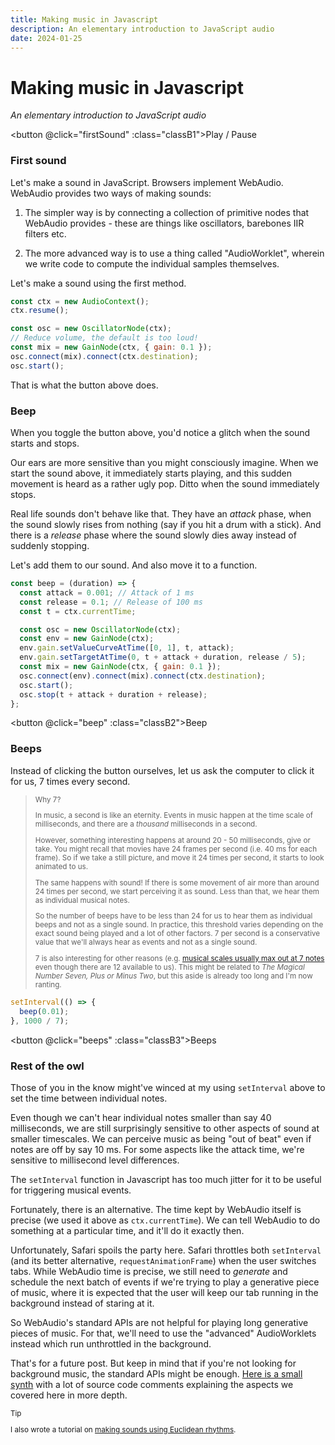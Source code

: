 ```yaml
---
title: Making music in Javascript
description: An elementary introduction to JavaScript audio
date: 2024-01-25
---
```


<script setup>
import { ref, computed, useCssModule, onMounted, onUnmounted } from "vue";
import {
  toggleFirstSound,
  createBeep,
  toggleBeeps,
} from "./js/javascript-audio.ts";

const { demo, playing } = useCssModule();

const oscNode1 = ref();
const firstSound = () => (oscNode1.value = toggleFirstSound(oscNode1.value));
const classB1 = computed(() => [demo, oscNode1.value && playing]);

const oscNode2 = ref();
const beep = () => {
  oscNode2.value = createBeep(0.2);
  oscNode2.value.onended = () => (oscNode2.value = undefined);
};
const classB2 = computed(() => [demo, oscNode2.value && playing]);

const intervalId = ref();
const beeps = () => (intervalId.value = toggleBeeps(intervalId.value));
const classB3 = computed(() => [demo, intervalId.value && playing]);

onUnmounted(() => {
  oscNode1.value && toggleFirstSound(oscNode1.value);
  intervalId.value && toggleBeeps(intervalId.value);
});
</script>

<style module>
.demo {
  padding-inline: 12px;
  padding-block: 4px;
  min-width: 5rem;
  border: 1px solid gray;
  border-radius: 3px;
}

.playing {
  border-color: tomato;
}
</style>

# Making music in Javascript

_An elementary introduction to JavaScript audio_

<button @click="firstSound" :class="classB1">Play / Pause</button>

### First sound

Let's make a sound in JavaScript. Browsers implement WebAudio. WebAudio provides
two ways of making sounds:

1. The simpler way is by connecting a collection of primitive nodes that
   WebAudio provides - these are things like oscillators, barebones IIR filters
   etc.

2. The more advanced way is to use a thing called "AudioWorklet", wherein we
   write code to compute the individual samples themselves.

Let's make a sound using the first method.

```js
const ctx = new AudioContext();
ctx.resume();

const osc = new OscillatorNode(ctx);
// Reduce volume, the default is too loud!
const mix = new GainNode(ctx, { gain: 0.1 });
osc.connect(mix).connect(ctx.destination);
osc.start();
```

That is what the button above does.

### Beep

When you toggle the button above, you'd notice a glitch when the sound starts
and stops.

Our ears are more sensitive than you might consciously imagine. When we start
the sound above, it immediately starts playing, and this sudden movement is
heard as a rather ugly pop. Ditto when the sound immediately stops.

Real life sounds don't behave like that. They have an _attack_ phase, when the
sound slowly rises from nothing (say if you hit a drum with a stick). And there
is a _release_ phase where the sound slowly dies away instead of suddenly
stopping.

Let's add them to our sound. And also move it to a function.

```js
const beep = (duration) => {
  const attack = 0.001; // Attack of 1 ms
  const release = 0.1; // Release of 100 ms
  const t = ctx.currentTime;

  const osc = new OscillatorNode(ctx);
  const env = new GainNode(ctx);
  env.gain.setValueCurveAtTime([0, 1], t, attack);
  env.gain.setTargetAtTime(0, t + attack + duration, release / 5);
  const mix = new GainNode(ctx, { gain: 0.1 });
  osc.connect(env).connect(mix).connect(ctx.destination);
  osc.start();
  osc.stop(t + attack + duration + release);
};
```

<button @click="beep" :class="classB2">Beep</button>

### Beeps

Instead of clicking the button ourselves, let us ask the computer to click it
for us, 7 times every second.

<blockquote>
<small>

Why 7?

In music, a second is like an eternity. Events in music happen at the time scale
of milliseconds, and there are a _thousand_ milliseconds in a second.

However, something interesting happens at around 20 - 50 milliseconds, give or
take. You might recall that movies have 24 frames per second (i.e. 40 ms for
each frame). So if we take a still picture, and move it 24 times per second, it
starts to look animated to us.

The same happens with sound! If there is some movement of air more than around
24 times per second, we start perceiving it as sound. Less than that, we hear
them as individual musical notes.

So the number of beeps have to be less than 24 for us to hear them as individual
beeps and not as a single sound. In practice, this threshold varies depending on
the exact sound being played and a lot of other factors. 7 per second is a
conservative value that we'll always hear as events and not as a single sound.

7 is also interesting for other reasons (e.g.
[musical scales usually max out at 7 notes](https://mrmr.io/raag) even though
there are 12 available to us). This might be related to <i>The Magical Number
Seven, Plus or Minus Two</i>, but this aside is already too long and I'm now
ranting.

</small>
</blockquote>

```js
setInterval(() => {
  beep(0.01);
}, 1000 / 7);
```

<button @click="beeps" :class="classB3">Beeps</button>

### Rest of the owl

Those of you in the know might've winced at my using `setInterval` above to set
the time between individual notes.

Even though we can't hear individual notes smaller than say 40 milliseconds, we
are still surprisingly sensitive to other aspects of sound at smaller
timescales. We can perceive music as being "out of beat" even if notes are off
by say 10 ms. For some aspects like the attack time, we're sensitive to
millisecond level differences.

The `setInterval` function in Javascript has too much jitter for it to be useful
for triggering musical events.

Fortunately, there is an alternative. The time kept by WebAudio itself is
precise (we used it above as `ctx.currentTime`). We can tell WebAudio to do
something at a particular time, and it'll do it exactly then.

Unfortunately, Safari spoils the party here. Safari throttles both `setInterval`
(and its better alternative, `requestAnimationFrame`) when the user switches
tabs. While WebAudio time is precise, we still need to _generate_ and schedule
the next batch of events if we're trying to play a generative piece of music,
where it is expected that the user will keep our tab running in the background
instead of staring at it.

So WebAudio's standard APIs are not helpful for playing long generative pieces
of music. For that, we'll need to use the "advanced" AudioWorklets instead which
run unthrottled in the background.

That's for a future post. But keep in mind that if you're not looking for
background music, the standard APIs might be enough.
[Here is a small synth](https://github.com/mnvr/mrmr.io/blob/main/pages/raag/synth.ts)
with a lot of source code comments explaining the aspects we covered here in
more depth.

<small>

> [!TIP]
>
> I also wrote a tutorial on <a href="https://mrmr.io/mj/euclid">making sounds
> using Euclidean rhythms</a>.

</small>

